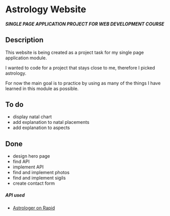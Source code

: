 # Astrology Website

##### SINGLE PAGE APPLICATION PROJECT FOR WEB DEVELOPMENT COURSE

## Description

This website is being created as a project task for my single page application module.

I wanted to code for a project that stays close to me, therefore I picked astrology.

For now the main goal is to practice by using as many of the things I have learned in this module as possible.

## To do

-   display natal chart
-   add explanation to natal placements
-   add explanation to aspects

## Done

-   design hero page
-   find API
-   implement API
-   find and implement photos
-   find and implement sigils
-   create contact form

##### API used

-   [Astrologer on Rapid](https://rapidapi.com/gbattaglia/api/astrologer)
